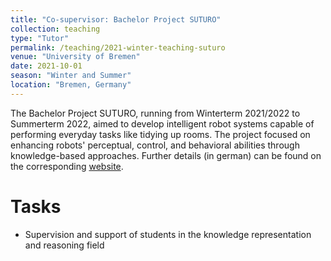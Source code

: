 ```yaml
---
title: "Co-supervisor: Bachelor Project SUTURO"
collection: teaching
type: "Tutor"
permalink: /teaching/2021-winter-teaching-suturo
venue: "University of Bremen"
date: 2021-10-01
season: "Winter and Summer"
location: "Bremen, Germany"
---
```


The Bachelor Project SUTURO, running from Winterterm 2021/2022 to Summerterm 2022, aimed to develop intelligent robot systems capable of performing everyday tasks like tidying up rooms. The project focused on enhancing robots' perceptual, control, and behavioral abilities through knowledge-based approaches.
Further details (in german) can be found on the corresponding [website](https://ai.uni-bremen.de/teaching/pr-suturo-ws21).


Tasks
======

- Supervision and support of students in the knowledge representation and reasoning field